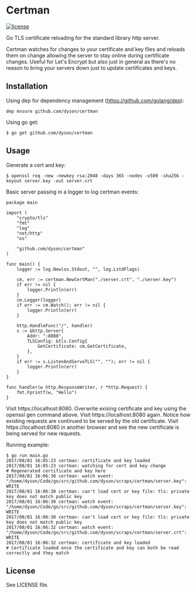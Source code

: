 # Certman

[![license](https://img.shields.io/github/license/dyson/envvar.svg)](https://github.com/dyson/envvar/blob/master/LICENSE)

Go TLS certificate reloading for the standard library http server.

Certman watches for changes to your certificate and key files and reloads them on change allowing the server to stay online during certificate changes. Useful for Let's Encrypt but also just in general as there's no reason to bring your servers down just to update certificates and keys.

## Installation
Using dep for dependency management (https://github.com/golang/dep):
```
dep ensure github.com/dyson/certman
```

Using go get:
```
$ go get github.com/dyson/certman
```
## Usage

Generate a cert and key:

```
$ openssl req -new -newkey rsa:2048 -days 365 -nodes -x509 -sha256 -keyout server.key -out server.crt
```
Basic server passing in a logger to log certman events:
```
package main

import (
	"crypto/tls"
	"fmt"
	"log"
	"net/http"
	"os"

	"github.com/dyson/certman"
)

func main() {
	logger := log.New(os.Stdout, "", log.LstdFlags)

	cm, err := certman.NewCertMan("./server.crt", "./server.key")
	if err != nil {
		logger.Println(err)
	}
	cm.Logger(logger)
	if err := cm.Watch(); err != nil {
		logger.Println(err)
	}

	http.HandleFunc("/", handler)
	s := &http.Server{
		Addr: ":8080",
		TLSConfig: &tls.Config{
			GetCertificate: cm.GetCertificate,
		},
	}
	if err := s.ListenAndServeTLS("", ""); err != nil {
		logger.Println(err)
	}
}

func handler(w http.ResponseWriter, r *http.Request) {
	fmt.Fprintf(w, "Hello")
}
```
Visit https://localhost:8080.
Overwrite exising certificate and key using the openssl gen command above.
Visit https://localhost:8080 again. Notice how existing requests are continued to be served by the old certificate.
Visit https://localhost:8080 in another browser and see the new certificate is being served for new requests.

Running example:
```
$ go run main.go
2017/08/01 16:05:23 certman: certificate and key loaded
2017/08/01 16:05:23 certman: watching for cert and key change
# Regenerated certificate and key here
2017/08/01 16:06:30 certman: watch event: "/home/dyson/Code/go/src/github.com/dyson/scraps/certman/server.key": WRITE
2017/08/01 16:06:30 certman: can't load cert or key file: tls: private key does not match public key
2017/08/01 16:06:30 certman: watch event: "/home/dyson/Code/go/src/github.com/dyson/scraps/certman/server.key": WRITE
2017/08/01 16:06:30 certman: can't load cert or key file: tls: private key does not match public key
2017/08/01 16:06:32 certman: watch event: "/home/dyson/Code/go/src/github.com/dyson/scraps/certman/server.crt": WRITE
2017/08/01 16:06:32 certman: certificate and key loaded
# Certificate loaded once the certificate and key can both be read correctly and they match
```

## License
See LICENSE file.